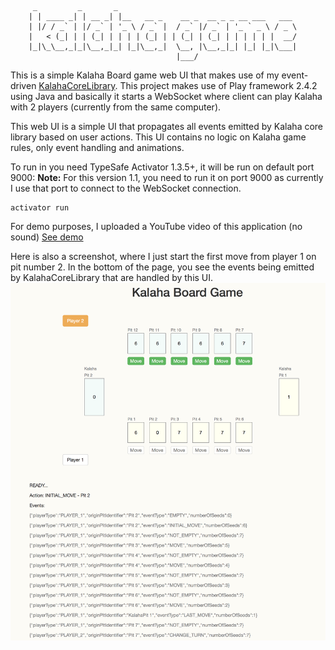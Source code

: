 ```
     _         _       _                                        
    | | ____ _| | __ _| |__   __ _    __ _  __ _ _ __ ___   ___ 
    | |/ / _` | |/ _` | '_ \ / _` |  / _` |/ _` | '_ ` _ \ / _ \
    |   < (_| | | (_| | | | | (_| | | (_| | (_| | | | | | |  __/
    |_|\_\__,_|_|\__,_|_| |_|\__,_|  \__, |\__,_|_| |_| |_|\___|
                                     |___/                                                                                
```                            

This is a simple Kalaha Board game web UI that makes use of my event-driven [KalahaCoreLibrary](https://github.com/amhamid/KalahaCoreLibrary). 
This project makes use of Play framework 2.4.2 using Java and basically it starts a WebSocket where client can play Kalaha with 2 players (currently from the same computer).

This web UI is a simple UI that propagates all events emitted by Kalaha core library based on user actions.
This UI contains no logic on Kalaha game rules, only event handling and animations.

To run in you need TypeSafe Activator 1.3.5+, it will be run on default port 9000:
**Note:** For this version 1.1, you need to run it on port 9000 as currently I use that port to connect to the WebSocket connection.

```
activator run
```

For demo purposes, I uploaded a YouTube video of this application (no sound) [See demo](https://www.youtube.com/watch?v=chwWDDO3Aeo)

Here is also a screenshot, where I just start the first move from player 1 on pit number 2.
In the bottom of the page, you see the events being emitted by KalahaCoreLibrary that are handled by this UI.
![alt Kalaha Board Game version 1.1](KalahaBoardGame-web-version-1.1.png)

